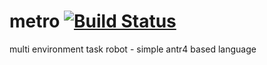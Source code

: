 # metro [![Build Status](https://travis-ci.org/amarcinkowski/metro.svg?branch=master)](https://travis-ci.org/amarcinkowski/metro)
multi environment task robot - simple antr4 based language

